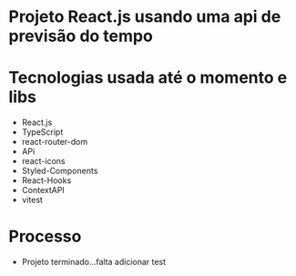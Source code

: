 # Projeto React.js usando uma api de previsão do tempo

# Tecnologias usada até o momento e libs

- React.js
- TypeScript
- react-router-dom
- APi
- react-icons
- Styled-Components
- React-Hooks
- ContextAPI
- vitest

# Processo
- Projeto terminado...falta adicionar test